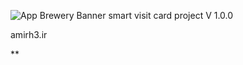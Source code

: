 ![App Brewery Banner](https://media.licdn.com/dms/image/C4E16AQEiY-V-x9AXsQ/profile-displaybackgroundimage-shrink_350_1400/0/1662812792047?e=1700092800&v=beta&t=8MkvGI9ZDQ52X6EKJbYq8saJocWrXQO_QVAR99zJRjE)
smart visit card project V 1.0.0

amirh3.ir

**
